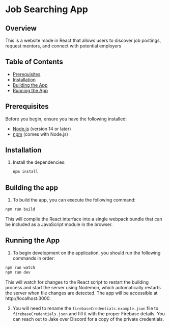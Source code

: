 # Job Searching App

## Overview

This is a website made in React that allows users to discover job postings, request mentors, and connect with potential employers

## Table of Contents

- [Prerequisites](#prerequisites)
- [Installation](#installation)
- [Building the App](#building-the-app)
- [Running the App](#running-the-app)

## Prerequisites

Before you begin, ensure you have the following installed:

- [Node.js](https://nodejs.org/) (version 14 or later)
- [npm](https://www.npmjs.com/) (comes with Node.js)

## Installation

1. Install the dependencies:

   ```bash
   npm install
   ```
## Building the app
1. To build the app, you can execute the following command:
```bash
npm run build
```
This will compile the React interface into a single webpack bundle that can be included as a JavaScript module in the browser.

## Running the App
1. To begin development on the application, you should run the following commands in order:

```bash
npm run watch
npm run dev
```

This will watch for changes to the React script to restart the building process and start the server using Nodemon, which automatically restarts the server when file changes are detected. The app will be accessible at http://localhost:3000.

2. You will need to rename the `firebaseCredentials.example.json` file to `firebaseCredentials.json` and fill it with the proper Firebase details. You can reach out to Jake over Discord for a copy of the private credentials.
